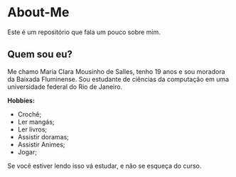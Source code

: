# About-Me
Este é um repositório que fala um pouco sobre mim.

## Quem sou eu?
Me chamo Maria Clara Mousinho de Salles, tenho 19 anos e sou moradora da Baixada Fluminense. Sou estudante de ciências da computação em uma universidade federal do Rio de Janeiro.

**Hobbies:**
- Crochê; 
- Ler mangás;
- Ler livros;
- Assistir doramas;
- Assistir Animes;
- Jogar;

Se você estiver lendo isso vá estudar, e não se esqueça do curso.